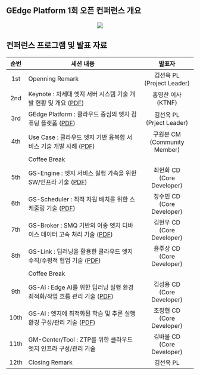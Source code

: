 ## GEdge Platform 1회 오픈 컨퍼런스 개요
<p align="center">
  <img src="https://github.com/gedge-platform/docs/blob/main/conference/1st/images/1st_conference.png">
</p>

## 컨퍼런스 프로그램 및 발표 자료
|  순번  | 세션 내용 | 발표자 |
|:---------------------------------: | --------------------------------- | :---------------------------------: |
|  1st  | Openning Remark | 김선욱 PL<BR>(Project Leader) |
|  2nd  | Keynote : 차세대 엣지 서버 시스템 기술 개발 현황 및 개요 ([PDF](https://github.com/gedge-platform/docs/blob/main/conference/1st/presentation/.pdf)) | 홍영찬 이사<BR>(KTNF) |
|  3rd  | GEdge Platform : 클라우드 중심의 엣지 컴퓨팅 플랫폼 ([PDF](https://github.com/gedge-platform/docs/blob/main/conference/1st/presentation/.pdf))| 김선욱 PL<BR>(Prject Leader) | 
|  4th  | Use Case : 클라우드 엣지 기반 융복합 서비스 기술 개발 사례 ([PDF](https://github.com/gedge-platform/docs/blob/main/conference/1st/presentation/.pdf))| 구원본 CM<BR>(Community Member) | 
|       | Coffee Break 
|  5th  | GS-Engine : 엣지 서비스 실행 가속을 위한 SW/인프라 기술 ([PDF](https://github.com/gedge-platform/docs/blob/main/conference/1st/presentation/.pdf)) | 최현화 CD<BR>(Core Developer) |
|  6th  | GS-Scheduler : 최적 자원 배치를 위한 스케줄링 기술 ([PDF](https://github.com/gedge-platform/docs/blob/main/conference/1st/presentation/.pdf)) | 장수민 CD<BR>(Core Developer) |
|  7th  | GS-Broker : SMQ 기반의 이종 엣지 디바이스 데이터 고속 처리 기술 ([PDF](https://github.com/gedge-platform/docs/blob/main/conference/1st/presentation/.pdf)) | 김현우 CD<BR>(Core Developer) |
|  8th  | GS-Link : 딥러닝을 활용한 클라우드 엣지 수직/수평적 협업 기술 ([PDF](https://github.com/gedge-platform/docs/blob/main/conference/1st/presentation/.pdf)) | 윤주상 CD<BR>(Core Developer) |
|       | Coffee Break
|  9th  | GS-AI : Edge AI를 위한 딥러닝 실행 환경 최적화/작업 흐름 관리 기술 ([PDF](https://github.com/gedge-platform/docs/blob/main/conference/1st/presentation/.pdf)) | 김성용 CD<BR>(Core Developer) |
|  10th | GS-AI : 엣지에 최적화된 학습 및 추론 실행 환경 구성/관리 기술 ([PDF](https://github.com/gedge-platform/docs/blob/main/conference/1st/presentation/.pdf)) | 조정현 CD<BR>(Core Developer) |
|  11th | GM-Center/Tool : ZTP를 위한 클라우드 엣지 인프라 구성/관리 기술 | 김바울 CD <BR>(Core Developer) |
|  12th | Closing Remark | 김선욱 PL |
<BR>